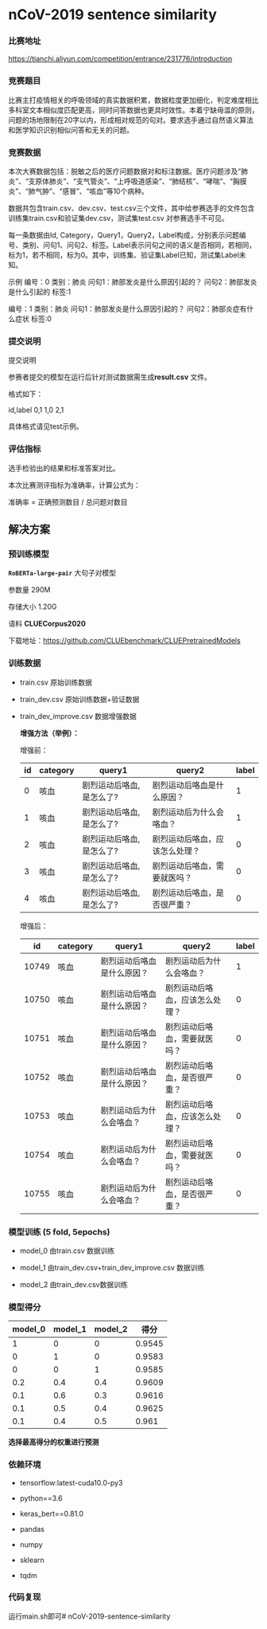 # nCoV-2019  sentence similarity
### 比赛地址

https://tianchi.aliyun.com/competition/entrance/231776/introduction

### 竞赛题目

比赛主打疫情相关的呼吸领域的真实数据积累，数据粒度更加细化，判定难度相比多科室文本相似度匹配更高，同时问答数据也更具时效性。本着宁缺毋滥的原则，问题的场地限制在20字以内，形成相对规范的句对。要求选手通过自然语义算法和医学知识识别相似问答和无关的问题。

### 竞赛数据

本次大赛数据包括：脱敏之后的医疗问题数据对和标注数据。医疗问题涉及“肺炎”、“支原体肺炎”、“支气管炎”、“上呼吸道感染”、“肺结核”、“哮喘”、“胸膜炎”、“肺气肿”、“感冒”、“咳血”等10个病种。

数据共包含train.csv、dev.csv、test.csv三个文件，其中给参赛选手的文件包含训练集train.csv和验证集dev.csv，测试集test.csv 对参赛选手不可见。

每一条数据由Id, Category，Query1，Query2，Label构成，分别表示问题编号、类别、问句1、问句2、标签。Label表示问句之间的语义是否相同，若相同，标为1，若不相同，标为0。其中，训练集、验证集Label已知，测试集Label未知。

示例
编号：0
类别：肺炎
问句1：肺部发炎是什么原因引起的？
问句2：肺部发炎是什么引起的
标签:1

编号：1
类别：肺炎
问句1：肺部发炎是什么原因引起的？
问句2：肺部炎症有什么症状
标签:0

### 提交说明

提交说明

参赛者提交的模型在运行后针对测试数据需生成**result.csv** 文件。

格式如下：

id,label
0,1
1,0
2,1

具体格式请见test示例。

### 评估指标

选手检验出的结果和标准答案对比。

本次比赛测评指标为准确率，计算公式为：

准确率 = 正确预测数目 / 总问题对数目



## 解决方案

### 预训练模型

**`RoBERTa-large-pair`**   大句子对模型

参数量 290M

存储大小 1.20G

语料 **CLUECorpus2020**

下载地址：https://github.com/CLUEbenchmark/CLUEPretrainedModels



### 训练数据

 - train.csv   原始训练数据

 - train_dev.csv   原始训练数据+验证数据

 - train_dev_improve.csv 数据增强数据

   

   **增强方法（举例）：**

   增强前：

   | id   | category | query1                   | query2                         | label |
   | ---- | -------- | ------------------------ | ------------------------------ | ----- |
   | 0    | 咳血     | 剧烈运动后咯血,是怎么了? | 剧烈运动后咯血是什么原因？     | 1     |
   | 1    | 咳血     | 剧烈运动后咯血,是怎么了? | 剧烈运动后为什么会咯血？       | 1     |
   | 2    | 咳血     | 剧烈运动后咯血,是怎么了? | 剧烈运动后咯血，应该怎么处理？ | 0     |
   | 3    | 咳血     | 剧烈运动后咯血,是怎么了? | 剧烈运动后咯血，需要就医吗？   | 0     |
   | 4    | 咳血     | 剧烈运动后咯血,是怎么了? | 剧烈运动后咯血，是否很严重？   | 0     |

   增强后：

   | id    | category | query1                     | query2                         | label |
   | ----- | -------- | -------------------------- | ------------------------------ | ----- |
   | 10749 | 咳血     | 剧烈运动后咯血是什么原因？ | 剧烈运动后为什么会咯血？       | 1     |
   | 10750 | 咳血     | 剧烈运动后咯血是什么原因？ | 剧烈运动后咯血，应该怎么处理？ | 0     |
   | 10751 | 咳血     | 剧烈运动后咯血是什么原因？ | 剧烈运动后咯血，需要就医吗？   | 0     |
   | 10752 | 咳血     | 剧烈运动后咯血是什么原因？ | 剧烈运动后咯血，是否很严重？   | 0     |
   | 10753 | 咳血     | 剧烈运动后为什么会咯血？   | 剧烈运动后咯血，应该怎么处理？ | 0     |
   | 10754 | 咳血     | 剧烈运动后为什么会咯血？   | 剧烈运动后咯血，需要就医吗？   | 0     |
   | 10755 | 咳血     | 剧烈运动后为什么会咯血？   | 剧烈运动后咯血，是否很严重？   | 0     |



### 模型训练 (5 fold, 5epochs)

 - model_0    由train.csv 数据训练

 - model_1     由train_dev.csv+train_dev_improve.csv 数据训练

 - model_2     由train_dev.csv数据训练

   

### 模型得分
| model_0 | model_1 | model_2 | 得分   |
| ------- | ------- | ------- | ------ |
| 1       | 0       | 0       | 0.9545 |
| 0       | 1       | 0       | 0.9583 |
| 0       | 0       | 1       | 0.9585 |
| 0.2     | 0.4     | 0.4     | 0.9609 |
| 0.1     | 0.6     | 0.3     | 0.9616 |
| 0.1     | 0.5     | 0.4     | 0.9625 |
| 0.1     | 0.4     | 0.5     | 0.961  |

**选择最高得分的权重进行预测**



### 依赖环境

- tensorflow:latest-cuda10.0-py3
- python==3.6

- keras_bert==0.81.0
- pandas
- numpy
- sklearn
- tqdm



### 代码复现

运行main.sh即可# nCoV-2019-sentence-similarity
